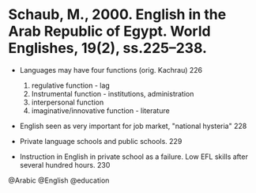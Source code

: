 # Schaub, M., 2000. English in the Arab Republic of Egypt. World Englishes, 19(2), ss.225–238.

- Languages may have four functions (orig. Kachrau) 226
    1. regulative function - lag
    2. Instrumental function - institutions, administration
    3. interpersonal function
    4. imaginative/innovative function - literature

- English seen as very important for job market, "national hysteria" 228

- Private language schools and public schools. 229

- Instruction in English in private school as a failure. Low EFL skills after several hundred hours. 230

@Arabic
@English
@education
